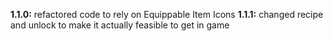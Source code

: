 **1.1.0:** refactored code to rely on Equippable Item Icons
**1.1.1:** changed recipe and unlock to make it actually feasible to get in game

